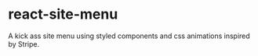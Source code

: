 # react-site-menu
A kick ass site menu using styled components and css animations inspired by Stripe.
